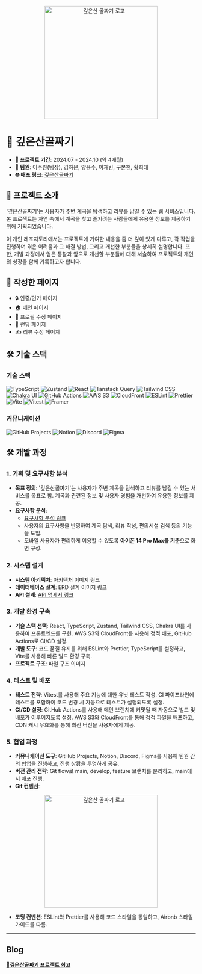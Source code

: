 <p align="center">
  <img width="300px" alt="깊은산 골짜기 로고" src="./src/assets/images/Logo.png">
</p>

# 🌲 깊은산골짜기

- **📅 프로젝트 기간**: 2024.07 - 2024.10 (약 4개월)
- **👥 팀원**: 이주원(팀장), 김하은, 양윤수, 이재빈, 구본헌, 황희태
- **🌐 배포 링크**: [깊은산골짜기](https://djw9hdrinhwdq.cloudfront.net/intro)

## 📌 프로젝트 소개

'깊은산골짜기'는 사용자가 주변 계곡을 탐색하고 리뷰를 남길 수 있는 웹 서비스입니다. 본 프로젝트는 자연 속에서 계곡을 찾고 즐기려는 사람들에게 유용한 정보를 제공하기 위해 기획되었습니다.

이 개인 레포지토리에서는 프로젝트에 기여한 내용을 좀 더 깊이 있게 다루고, 각 작업을 진행하며 겪은 어려움과 그 해결 방법, 그리고 개선한 부분들을 상세히 설명합니다. 또한, 개발 과정에서 얻은 통찰과 앞으로 개선할 부분들에 대해 서술하여 프로젝트와 개인의 성장을 함께 기록하고자 합니다.

## 📝 작성한 페이지

- 🔒 인증/인가 페이지
- 🏠 메인 페이지
- 📝 프로필 수정 페이지
- 🚀 랜딩 페이지
- ✍️ 리뷰 수정 페이지

## 🛠️ 기술 스택

### 기술 스택
![TypeScript](https://img.shields.io/badge/TypeScript-%23007ACC.svg?style=for-the-badge&logo=typescript&logoColor=white) 
![Zustand](https://img.shields.io/badge/Zustand-%23000000.svg?style=for-the-badge&logo=zustand&logoColor=white) 
![React](https://img.shields.io/badge/React-%2320232a.svg?style=for-the-badge&logo=react&logoColor=%2361DAFB) 
![Tanstack Query](https://img.shields.io/badge/Tanstack_Query-%235A29E4.svg?style=for-the-badge&logo=tanstackquery&logoColor=white) 
![Tailwind CSS](https://img.shields.io/badge/Tailwind_CSS-%2338B2AC.svg?style=for-the-badge&logo=tailwind-css&logoColor=white) 
![Chakra UI](https://img.shields.io/badge/Chakra_UI-%234ED1C5.svg?style=for-the-badge&logo=chakraui&logoColor=white) 
![GitHub Actions](https://img.shields.io/badge/GitHub_Actions-%232671E5.svg?style=for-the-badge&logo=githubactions&logoColor=white) 
![AWS S3](https://img.shields.io/badge/AWS_S3-%23FF9900.svg?style=for-the-badge&logo=amazonaws&logoColor=white) 
![CloudFront](https://img.shields.io/badge/CloudFront-%23232F3E.svg?style=for-the-badge&logo=amazonaws&logoColor=white) 
![ESLint](https://img.shields.io/badge/ESLint-%234B32C3.svg?style=for-the-badge&logo=eslint&logoColor=white) 
![Prettier](https://img.shields.io/badge/Prettier-%23F7B93E.svg?style=for-the-badge&logo=prettier&logoColor=white) 
![Vite](https://img.shields.io/badge/Vite-%23646CFF.svg?style=for-the-badge&logo=vite&logoColor=white) 
![Vitest](https://img.shields.io/badge/Vitest-%23646CFF.svg?style=for-the-badge&logo=vitest&logoColor=white) 
![Framer](https://img.shields.io/badge/Framer-%23000000.svg?style=for-the-badge&logo=framer&logoColor=white)

### 커뮤니케이션
![GitHub Projects](https://img.shields.io/badge/GitHub_Projects-%23121011.svg?style=for-the-badge&logo=github&logoColor=white) 
![Notion](https://img.shields.io/badge/Notion-%23000000.svg?style=for-the-badge&logo=notion&logoColor=white) 
![Discord](https://img.shields.io/badge/Discord-%237289DA.svg?style=for-the-badge&logo=discord&logoColor=white) 
![Figma](https://img.shields.io/badge/Figma-%23F24E1E.svg?style=for-the-badge&logo=figma&logoColor=white)

## 🛠️ 개발 과정

### 1. 기획 및 요구사항 분석

- **목표 정의**: '깊은산골짜기'는 사용자가 주변 계곡을 탐색하고 리뷰를 남길 수 있는 서비스를 목표로 함. 계곡과 관련된 정보 및 사용자 경험을 개선하여 유용한 정보를 제공.
- **요구사항 분석**:
  - [요구사항 분석 링크](https://sharp-mare-97e.notion.site/59448b02f36a416d8c81715eda0c1aaf)
  - 사용자의 요구사항을 반영하여 계곡 탐색, 리뷰 작성, 편의시설 검색 등의 기능을 도입.
  - 모바일 사용자가 편리하게 이용할 수 있도록 **아이폰 14 Pro Max를 기준**으로 화면 구성.

### 2. 시스템 설계

- **시스템 아키텍처**: 아키텍처 이미지 링크
- **데이터베이스 설계**: ERD 설계 이미지 링크
- **API 설계**: [API 명세서 링크](https://sharp-mare-97e.notion.site/4f852172b00d413281e3c9074d118d6d?p=83cb7560fc2d475da4e8edc44860bc7a&pm=s)

### 3. 개발 환경 구축

- **기술 스택 선택**: React, TypeScript, Zustand, Tailwind CSS, Chakra UI를 사용하여 프론트엔드를 구현. AWS S3와 CloudFront를 사용해 정적 배포, GitHub Actions로 CI/CD 설정.
- **개발 도구**: 코드 품질 유지를 위해 ESLint와 Prettier, TypeScript를 설정하고, Vite를 사용해 빠른 빌드 환경 구축.
- **프로젝트 구조**: 파일 구조 이미지

### 4. 테스트 및 배포

- **테스트 전략**: Vitest를 사용해 주요 기능에 대한 유닛 테스트 작성. CI 파이프라인에 테스트를 포함하여 코드 변경 시 자동으로 테스트가 실행되도록 설정.
- **CI/CD 설정**: GitHub Actions를 사용해 메인 브랜치에 커밋될 때 자동으로 빌드 및 배포가 이루어지도록 설정. AWS S3와 CloudFront를 통해 정적 파일을 배포하고, CDN 캐시 무효화를 통해 최신 버전을 사용자에게 제공.

### 5. 협업 과정

- **커뮤니케이션 도구**: GitHub Projects, Notion, Discord, Figma를 사용해 팀원 간의 협업을 진행하고, 진행 상황을 투명하게 공유.
- **버전 관리 전략**: Git flow로 main, develop, feature 브랜치를 분리하고, main에서 배포 진행.
- **Git 컨벤션**:
<p align="center">
  <img width="300px" alt="깊은산 골짜기 로고" src="https://github.com/user-attachments/assets/7c0d82a4-e55d-4ba9-a096-df80ccbe688d">
</p>

- **코딩 컨벤션**: ESLint와 Prettier를 사용해 코드 스타일을 통일하고, Airbnb 스타일 가이드를 따름.

---

## Blog
[**🌲깊은산골짜기 프로젝트 회고**](https://velog.io/@tejaia/%EA%B9%8A%EC%9D%80%EC%82%B0%EA%B3%A8%EC%A7%9C%EA%B8%B0-%ED%94%84%EB%A1%9C%EC%A0%9D%ED%8A%B8-%ED%9A%8C%EA%B3%A0)
